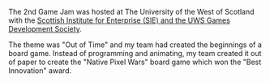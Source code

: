 The 2nd Game Jam was hosted at The University of the West of Scotland with the [Scottish Institute for Enterprise (SIE) and the UWS Games Development Society](https://www.eventbrite.co.uk/e/sie-uws-gds-game-jam-tickets-15718480398). 

The theme was "Out of Time" and my team had created the beginnings of a board game. Instead of programming and animating, my team created it out of paper to create the "Native Pixel Wars" board game which won the "Best Innovation" award.